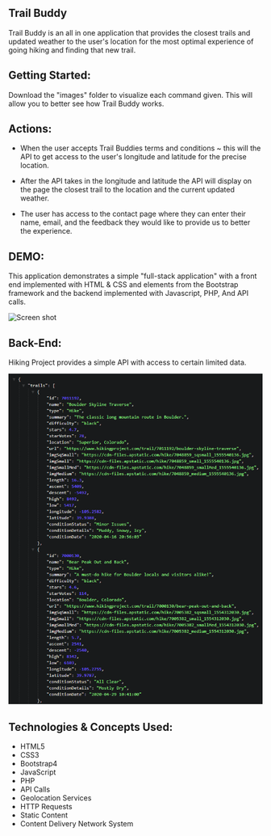## Trail Buddy
Trail Buddy is an all in one application that provides the closest trails and updated weather to the user's location for the most optimal experience of going hiking and finding that new trail.


## Getting Started:
Download the "images" folder to visualize each command given.
This will allow you to better see how Trail Buddy works.


## Actions:
* When the user accepts Trail Buddies terms and conditions ~ this will the API to get access to the user's longitude and latitude for the precise location.

* After the API takes in the longitude and latitude the API will display on the page the closest trail to the location and the current updated weather.

* The user has access to the contact page where they can enter their name, email, and the feedback they would like to provide us to better the experience.


## DEMO:
This application demonstrates a simple "full-stack application" with a front end implemented with HTML & CSS and elements from the Bootstrap framework and the backend implemented with Javascript, PHP, And API calls.

![Screen shot](/images/DEMO.gif)


## Back-End:
Hiking Project provides a simple API with access to certain limited data. 

![Screen shot](/images/API_about.png)


## Technologies & Concepts Used:
* HTML5
* CSS3
* Bootstrap4
* JavaScript
* PHP
* API Calls
* Geolocation Services
* HTTP Requests
* Static Content
* Content Delivery Network System